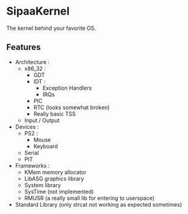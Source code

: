 # SipaaKernel
The kernel behind your favorite OS.

## Features
* Architecture :
  * x86_32 :
      * GDT
      * IDT :
        * Exception Handlers
        * IRQs
      * PIC
      * RTC (looks somewhat broken)
      * Really basic TSS
  * Input / Output
* Devices :
  * PS2 :
    * Mouse
    * Keyboard
  * Serial
  * PIT
* Frameworks :
  * KMem memory allocator
  * LibASG graphics library
  * System library
  * SysTime (not implemented)
  * RMUSR (a really small lib for entering to userspace)
* Standard Library (only strcat not working as expected sometimes)
      
